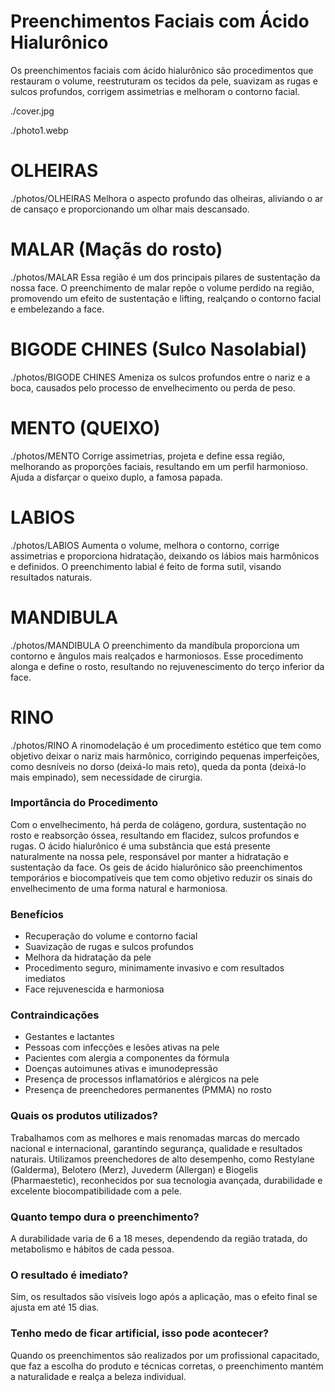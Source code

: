 <!-- order:30 -->

<!-- title:start -->
# Preenchimentos Faciais com Ácido Hialurônico
<!-- title:end -->
<!-- description:start -->
Os preenchimentos faciais com ácido hialurônico são procedimentos que restauram o volume, reestruturam os tecidos da pele, suavizam as rugas e sulcos profundos, corrigem assimetrias e melhoram o contorno facial.
<!-- description:end -->
<!-- cover:start -->
./cover.jpg
<!-- cover:end -->

<!-- photo1:start -->
./photo1.webp
<!-- photo1:end -->

<!-- carousel:start -->
# OLHEIRAS
./photos/OLHEIRAS
Melhora o aspecto profundo das olheiras, aliviando o ar de cansaço e proporcionando um olhar mais descansado.  
<!-- carousel:end -->
<!-- carousel:start -->
# MALAR (Maçãs do rosto)
./photos/MALAR
Essa região é um dos principais pilares de sustentação da nossa face. O preenchimento de malar repõe o volume perdido na região, promovendo um efeito de sustentação e lifting, realçando o contorno facial e embelezando a face. 
<!-- carousel:end -->
<!-- carousel:start -->
# BIGODE CHINES (Sulco Nasolabial)
./photos/BIGODE CHINES
Ameniza os sulcos profundos entre o nariz e a boca, causados pelo processo de envelhecimento ou perda de peso. 
<!-- carousel:end -->
<!-- carousel:start -->
# MENTO (QUEIXO)
./photos/MENTO
Corrige assimetrias, projeta e define essa região, melhorando as proporções faciais, resultando em um perfil harmonioso. Ajuda a disfarçar o queixo duplo, a famosa papada.  
<!-- carousel:end -->
<!-- carousel:start -->
# LABIOS
./photos/LABIOS
Aumenta o volume, melhora o contorno, corrige assimetrias e proporciona hidratação, deixando os lábios mais harmônicos e definidos. O preenchimento labial é feito de forma sutil, visando resultados naturais.  
<!-- carousel:end -->

<!-- carousel:start -->
# MANDIBULA
./photos/MANDIBULA
O preenchimento da mandíbula proporciona um contorno e ângulos mais realçados e harmoniosos. Esse procedimento alonga e define o rosto, resultando no rejuvenescimento do terço inferior da face.  
<!-- carousel:end -->

<!-- carousel:start -->
# RINO
./photos/RINO
A rinomodelação é um procedimento estético que tem como objetivo deixar o nariz mais harmônico, corrigindo pequenas imperfeições, como desníveis no dorso (deixá-lo mais reto), queda da ponta (deixá-lo mais empinado), sem necessidade de cirurgia.  
<!-- carousel:end -->

<!-- faq:start -->
### Importância do Procedimento  
Com o envelhecimento, há perda de colágeno, gordura, sustentação no rosto e reabsorção óssea, resultando em flacidez, sulcos profundos e rugas. O ácido hialurônico é uma substância que está presente naturalmente na nossa pele, responsável por manter a hidratação e sustentação da face. Os geis de ácido hialurônico são preenchimentos temporários e biocompatíveis que tem como objetivo reduzir os sinais do envelhecimento de uma forma natural e harmoniosa.
<!-- faq:end -->
<!-- faq:start -->
### Benefícios  
- Recuperação do volume e contorno facial  
- Suavização de rugas e sulcos profundos  
- Melhora da hidratação da pele  
- Procedimento seguro, minimamente invasivo e com resultados imediatos  
- Face rejuvenescida e harmoniosa  
<!-- faq:end -->
<!-- faq:start -->
### Contraindicações  
- Gestantes e lactantes  
- Pessoas com infecções e lesões ativas na pele  
- Pacientes com alergia a componentes da fórmula  
- Doenças autoimunes ativas e imunodepressão  
- Presença de processos inflamatórios e alérgicos na pele  
- Presença de preenchedores permanentes (PMMA) no rosto  
<!-- faq:end -->
<!-- faq:start -->
### Quais os produtos utilizados?  
Trabalhamos com as melhores e mais renomadas marcas do mercado nacional e internacional, garantindo segurança, qualidade e resultados naturais. Utilizamos preenchedores de alto desempenho, como Restylane (Galderma), Belotero (Merz), Juvederm (Allergan) e Biogelis (Pharmaestetic), reconhecidos por sua tecnologia avançada, durabilidade e excelente biocompatibilidade com a pele.
<!-- faq:end -->
<!-- faq:start -->
### Quanto tempo dura o preenchimento?  
A durabilidade varia de 6 a 18 meses, dependendo da região tratada, do metabolismo e hábitos de cada pessoa.
<!-- faq:end -->
<!-- faq:start -->
### O resultado é imediato?  
Sim, os resultados são visíveis logo após a aplicação, mas o efeito final se ajusta em até 15 dias.
<!-- faq:end -->
<!-- faq:start -->
### Tenho medo de ficar artificial, isso pode acontecer?  
Quando os preenchimentos são realizados por um profissional capacitado, que faz a escolha do produto e técnicas corretas, o preenchimento mantém a naturalidade e realça a beleza individual.
<!-- faq:end -->
